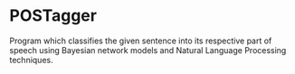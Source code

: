 # POSTagger
Program which classifies the given sentence into its respective part of speech using Bayesian network models and Natural Language Processing techniques.
